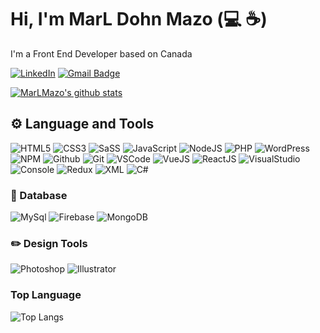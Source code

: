 # Hi, I'm MarL Dohn Mazo (:computer: :coffee:)
I'm a Front End Developer based on Canada

[![LinkedIn](https://img.shields.io/badge/-LINKEDIN-%230077B5.svg?&style=for-the-badge&logo=linkedin&logoColor=white)](https://www.linkedin.com/in/marldohn/)
[![Gmail Badge](https://img.shields.io/badge/-EMAIL-c14438?style=for-the-badge&logo=Gmail&logoColor=white)](mailto:me@mdmazo.com)

[![MarLMazo's github stats](https://github-readme-stats.vercel.app/api?username=MarLMazo&theme=buefy&show_icons=true)](https://github.com/MarLMazo/github-readme-stats)

## :gear: Language and Tools

![HTML5](https://img.icons8.com/color/30/html-5.png)
![CSS3](https://img.icons8.com/color/30/css3.png)
![SaSS](https://img.icons8.com/color/30/sass.png)
![JavaScript](https://img.icons8.com/color/30/javascript.png)
![NodeJS](https://img.icons8.com/color/30/nodejs.png)
![PHP](https://img.icons8.com/color/30/php.png)
![WordPress](https://img.icons8.com/color/30/wordpress.png)
![NPM](https://img.icons8.com/color/30/npm.png)
![Github](https://img.icons8.com/material-outlined/30/github.png)
![Git](https://img.icons8.com/color/30/git.png)
![VSCode](https://img.icons8.com/color/30/visual-studio-code-2019.png)
![VueJS](https://img.icons8.com/color/30/vue-js.png)
![ReactJS](https://img.icons8.com/color/30/react-native.png)
![VisualStudio](https://github.com/MarLMazo/MarLMazo/assets/42755897/2bbe50f2-5be2-4ba5-827b-e43f8a7ad765)
![Console](https://img.icons8.com/color/30/console.png)
![Redux](https://img.icons8.com/color/30/redux.png)
![XML](https://img.icons8.com/dusk/30/xml-file.png)
![C#](https://img.icons8.com/color/30/c-sharp-logo-2.png)
### :open_file_folder: Database
![MySql](https://img.icons8.com/ios/30/mysql-logo.png)
![Firebase](https://img.icons8.com/color/30/firebase.png)
![MongoDB](https://img.icons8.com/color/30/mongodb.png)

### :pencil2: Design Tools
![Photoshop](https://img.icons8.com/fluent/30/adobe-photoshop.png)
![Illustrator](https://img.icons8.com/color/30/adobe-illustrator.png)

### Top Language
![Top Langs](https://github-readme-stats.vercel.app/api/top-langs/?username=MarLMazo&layout=compact)
<!--
![ReadMe Card](https://github-readme-stats.vercel.app/api/pin/?username=MarLMazo&repo=Portfolio_website)
![ReadMe Card](https://github-readme-stats.vercel.app/api/pin/?username=MarLMazo&repo=XMLFinalProj)
![ReadMe Card](https://github-readme-stats.vercel.app/api/pin/?username=MarLMazo&repo=first-contributions)
![ReadMe Card](https://github-readme-stats.vercel.app/api/pin/?username=MarLMazo&repo=chatSystem-vuejs)


**MarLMazo/MarLMazo** is a ✨ _special_ ✨ repository because its `README.md` (this file) appears on your GitHub profile.

Here are some ideas to get you started:

- 🔭 I’m currently working on ...
- 🌱 I’m currently learning ...
- 👯 I’m looking to collaborate on ...
- 🤔 I’m looking for help with ...
- 💬 Ask me about ...
- 📫 How to reach me: ...
- 😄 Pronouns: ...
- ⚡ Fun fact: ...
-->
